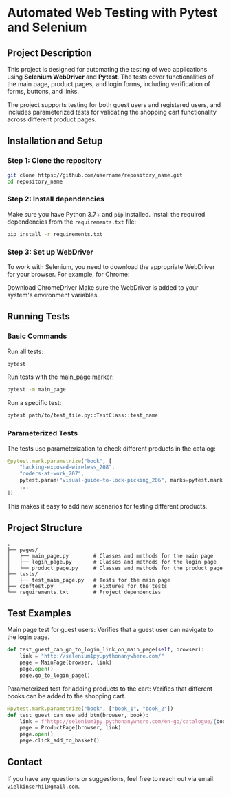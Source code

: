 # Automated Web Testing with Pytest and Selenium

## Project Description

This project is designed for automating the testing of web applications using **Selenium WebDriver** and **Pytest**. The tests cover functionalities of the main page, product pages, and login forms, including verification of forms, buttons, and links.

The project supports testing for both guest users and registered users, and includes parameterized tests for validating the shopping cart functionality across different product pages.

## Installation and Setup

### Step 1: Clone the repository

```bash
git clone https://github.com/username/repository_name.git
cd repository_name
```
### Step 2: Install dependencies

Make sure you have Python 3.7+ and `pip` installed. Install the required dependencies from the `requirements.txt` file:
```bash
pip install -r requirements.txt
```
### Step 3: Set up WebDriver
To work with Selenium, you need to download the appropriate WebDriver for your browser. For example, for Chrome:

Download ChromeDriver
Make sure the WebDriver is added to your system's environment variables.

## Running Tests
### Basic Commands

Run all tests:
```bash
pytest
```

Run tests with the main_page marker:
```bash
pytest -m main_page
```

Run a specific test:
```bash
pytest path/to/test_file.py::TestClass::test_name
```

### Parameterized Tests
The tests use parameterization to check different products in the catalog:

```python
@pytest.mark.parametrize("book", [
    "hacking-exposed-wireless_208",
    "coders-at-work_207",
    pytest.param("visual-guide-to-lock-picking_206", marks=pytest.mark.xfail),
    ...
])
```

This makes it easy to add new scenarios for testing different products.

## Project Structure
```plaintext
.
├── pages/
│   ├── main_page.py        # Classes and methods for the main page
│   ├── login_page.py       # Classes and methods for the login page
│   └── product_page.py     # Classes and methods for the product page
├── tests/
│   ├── test_main_page.py   # Tests for the main page
├── conftest.py             # Fixtures for the tests
└── requirements.txt        # Project dependencies
```


## Test Examples

Main page test for guest users:
Verifies that a guest user can navigate to the login page.

```python
def test_guest_can_go_to_login_link_on_main_page(self, browser):
    link = "http://selenium1py.pythonanywhere.com/"
    page = MainPage(browser, link)
    page.open()
    page.go_to_login_page()
```

Parameterized test for adding products to the cart:
Verifies that different books can be added to the shopping cart.

```python
@pytest.mark.parametrize("book", ["book_1", "book_2"])
def test_guest_can_use_add_btn(browser, book):
    link = f"http://selenium1py.pythonanywhere.com/en-gb/catalogue/{book}/"
    page = ProductPage(browser, link)
    page.open()
    page.click_add_to_basket()
```

## Contact
If you have any questions or suggestions, feel free to reach out via email: `vielkinserhii@gmail.com`.



